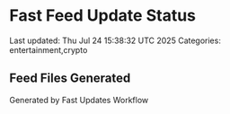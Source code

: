 # Fast Feed Update Status
Last updated: Thu Jul 24 15:38:32 UTC 2025
Categories: entertainment,crypto

## Feed Files Generated

Generated by Fast Updates Workflow
